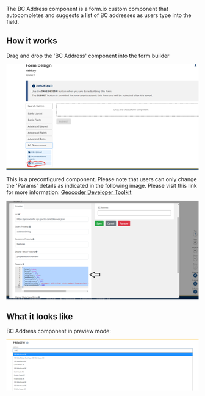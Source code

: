 The BC Address component is a form.io custom component that autocompletes and suggests a list of BC addresses as users type into the field. 

## How it works

Drag and drop the 'BC Address' component into the form builder

![bc1](images/bc-add1.png)

This is a preconfigured component. Please note that users can only change the 'Params' details as indicated in the following image. Please visit this link for more information: [Geocoder Developer Toolkit](https://bcgov.github.io/ols-devkit/examples/address_autocomplete.html)

![bc2](images/bc-add2.png)

## What it looks like

BC Address component in preview mode: 

![bc3](images/bc-add3.png)
